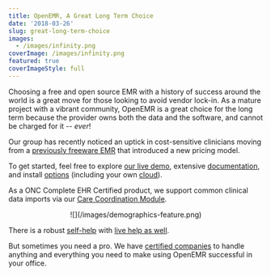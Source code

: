 ```yaml
---
title: OpenEMR, A Great Long Term Choice
date: '2018-03-26'
slug: great-long-term-choice
images:
  - /images/infinity.png
coverImage: /images/infinity.png
featured: true
coverImageStyle: full
---
```


Choosing a free and open source EMR with a history of success around the world is a great move for those looking to avoid vendor lock-in. As a mature project with a vibrant community, OpenEMR is a great choice for the long term because the provider owns both the data and the software, and cannot be charged for it -- _ever_!

Our group has recently noticed an uptick in cost-sensitive clinicians moving from a [previously freeware EMR](https://ehrintelligence.com/news/practice-fusion-no-longer-offering-free-ehr-system-software) that introduced a new pricing model.

To get started, feel free to explore [our live demo](https://www.open-emr.org/demo/), extensive [documentation](https://www.open-emr.org/wiki/index.php/OpenEMR_Wiki_Home_Page), and install [options](https://www.open-emr.org/wiki/index.php/OpenEMR_Downloads) (including your own [cloud](https://www.open-emr.org/wiki/index.php/AWS_Cloud_Packages_Comparison)).

As a ONC Complete EHR Certified product, we support common clinical data imports via our [Care Coordination Module](https://www.open-emr.org/wiki/index.php/Use_the_Carecoordination_module#Import_external_CCDA_file). 

<center>![](/images/demographics-feature.png)</center>

There is a robust [self-help](https://community.open-emr.org/) with [live help as well](https://chat.open-emr.org/home). 

But sometimes you need a pro. We have [certified companies](https://open-emr.org/wiki/index.php/Professional_Support) to handle anything and everything you need to make using OpenEMR successful in your office.  
